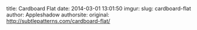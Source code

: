 title: Cardboard Flat
date: 2014-03-01 13:01:50
imgur: 
slug: cardboard-flat
author: Appleshadow
authorsite: 
original: http://subtlepatterns.com/cardboard-flat/
